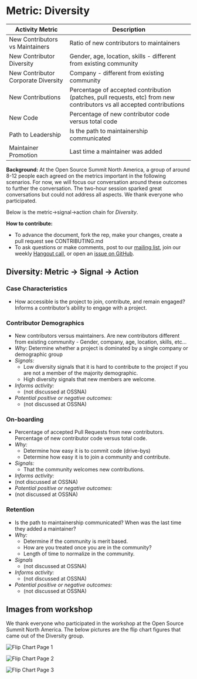 # Metric: Diversity

Activity Metric | Description
--- | ---
New Contributors vs Maintainers | Ratio of new contributors to maintainers
New Contributor Diversity | Gender, age, location, skills - different from existing community
New Contributor Corporate Diversity | Company - different from existing community
New Contributions | Percentage of accepted contribution (patches, pull requests, etc) from new contributors vs all accepted contributions
New Code | Percentage of new contributor code versus total code
Path to Leadership | Is the path to maintainership communicated
Maintainer Promotion | Last time a maintainer was added


**Background:**
At the Open Source Summit North America, a group of around 8-12 people each agreed on the metrics important in the following scenarios.
For now, we will focus our conversation around these outcomes to further the conversation.
The two-hour session sparked great conversations but could not address all aspects.
We thank everyone who participated.

Below is the metric->signal->action chain for *Diversity*.

**How to contribute:**
- To advance the document, fork the rep, make your changes, create a pull request see CONTRIBUTING.md
- To ask questions or make comments, post to our [mailing list][ml], join our weekly [Hangout call][ho], or open an [issue on GitHub][issue].

[ml]: https://wiki.linuxfoundation.org/chaoss/metrics#mail-list
[ho]: https://wiki.linuxfoundation.org/chaoss/metrics#weekly-hangout
[issue]: https://github.com/chaoss/metrics/issues


## Diversity: Metric -> Signal -> Action

### Case Characteristics
- How accessible is the project to join, contribute, and remain engaged? Informs a contributor’s ability to engage with a project.

### Contributor Demographics
- New contributors versus maintainers. Are new contributors different from existing community - Gender, company, age, location, skills, etc…
- *Why:* Determine whether a project is dominated by a single company or demographic group
- *Signals:*
    - Low diversity signals that it is hard to contribute to the project if you are not a member of the majority    demographic.
    - High diversity signals that new members are welcome.
- *Informs activity:*
    - (not discussed at OSSNA)
- *Potential positive or negative outcomes:*
    - (not discussed at OSSNA)

### On-boarding
- Percentage of accepted Pull Requests from new contributors. Percentage of new contributor code versus total code.
- *Why:* 
    - Determine how easy it is to commit code (drive-bys)
    - Determine how easy it is to join a community and contribute.
- *Signals:*
    - That the community welcomes new contributions.
- *Informs activity:*
- (not discussed at OSSNA)
- *Potential positive or negative outcomes:*
- (not discussed at OSSNA)

### Retention
- Is the path to maintainership communicated? When was the last time they added a maintainer?
- *Why:* 
    - Determine if the community is merit based.
    - How are you treated once you are in the community?
    - Length of time to normalize in the community.
- *Signals*
    - (not discussed at OSSNA)
- *Informs activity:*
    - (not discussed at OSSNA)
- *Potential positive or negative outcomes:*
    - (not discussed at OSSNA)


## Images from workshop
We thank everyone who participated in the workshop at the Open Source Summit North America. The below pictures are the flip chart figures that came out of the Diversity group.

![Flip Chart Page 1](img/OSSNA2017.Diversity1.jpg "Flip Chart Page 1")

![Flip Chart Page 2](img/OSSNA2017.Diversity2.jpg "Flip Chart Page 2")

![Flip Chart Page 3](img/OSSNA2017.Diversity3.jpg "Flip Chart Page 3")

